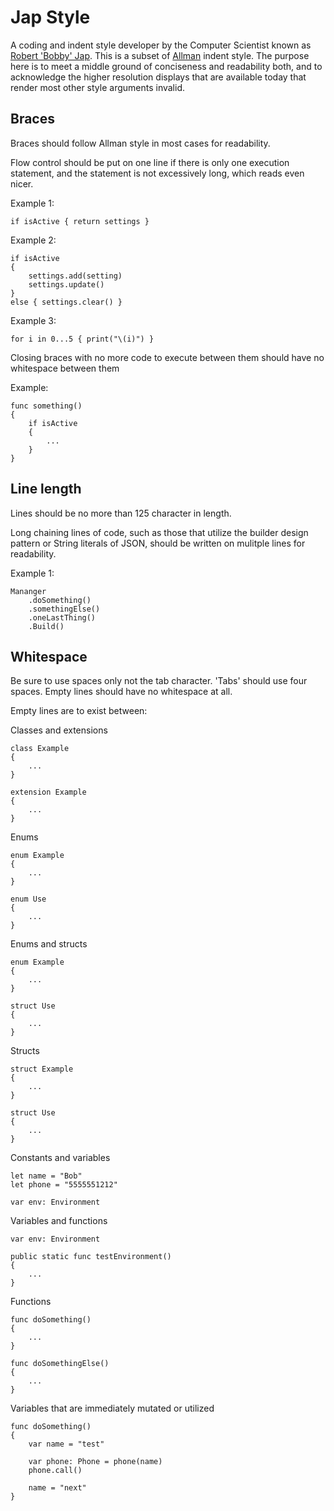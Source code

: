 # Jap Style
A coding and indent style developer by the Computer Scientist known as [Robert 'Bobby' Jap](https://github.com/BJap). This is a subset of [Allman](https://en.wikipedia.org/wiki/Indent_style#Allman_style) indent style. The purpose here is to meet a middle ground of conciseness and readability both, and to acknowledge the higher resolution displays that are available today that render most other style arguments invalid.

## Braces
Braces should follow Allman style in most cases for readability.

Flow control should be put on one line if there is only one execution statement, and the statement is not excessively long, which reads even nicer.

Example 1:
```
if isActive { return settings }
```

Example 2:
```
if isActive
{
    settings.add(setting)
    settings.update()
}
else { settings.clear() }
```

Example 3:
```
for i in 0...5 { print("\(i)") }
```

Closing braces with no more code to execute between them should have no whitespace between them

Example:
```
func something()
{
    if isActive
    {
        ...
    }
}
```

## Line length
Lines should be no more than 125 character in length.

Long chaining lines of code, such as those that utilize the builder design pattern or String literals of JSON, should be written on mulitple lines for readability.

Example 1:
```
Mananger
    .doSomething()
    .somethingElse()
    .oneLastThing()
    .Build()
```

## Whitespace
Be sure to use spaces only not the tab character. 'Tabs' should use four spaces. Empty lines should have no whitespace at all.

Empty lines are to exist between:

Classes and extensions
```
class Example
{
    ...
}

extension Example
{
    ...
}
```

Enums
```
enum Example
{
    ...
}

enum Use
{
    ...
}
```

Enums and structs
```
enum Example
{
    ...
}

struct Use
{
    ...
}
```

Structs
```
struct Example
{
    ...
}

struct Use
{
    ...
}
```

Constants and variables
```
let name = "Bob"
let phone = "5555551212"

var env: Environment
```

Variables and functions
```
var env: Environment

public static func testEnvironment()
{
    ...
}
```

Functions
```
func doSomething()
{
    ...
}

func doSomethingElse()
{
    ...
}
```

Variables that are immediately mutated or utilized
```
func doSomething()
{
    var name = "test"

    var phone: Phone = phone(name)
    phone.call()
    
    name = "next"
}
```
